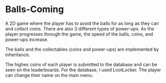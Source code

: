 # Balls-Coming
A 2D game where the player has to avoid the balls for as long as they can and collect coins. There are also 3 different types of power-ups.
As the player progresses through the game, the speed of the balls, coins, and power-ups increase.

The balls and the collectables (coins and power-ups) are implemented by inheritance.

The highes coins of each player is submitted to the database and can be seen on the leaderboards.
For the database, I used LootLocker. The player can change their name on the main menu.
